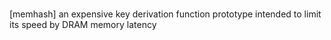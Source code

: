 #
[memhash]
an expensive key derivation function prototype intended to limit its 
speed by DRAM memory latency
           

